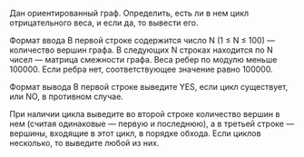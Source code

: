 Дан ориентированный граф. Определить, есть ли в нем цикл отрицательного веса, и если да, то вывести его.

Формат ввода
В первой строке содержится число N (1 ≤ N ≤ 100) — количество вершин графа. В следующих N строках находится по N чисел — матрица смежности графа. Веса ребер по модулю меньше 100000. Если ребра нет, соответствующее значение равно 100000.

Формат вывода
В первой строке выведите YES, если цикл существует, или NO, в противном случае.

При наличии цикла выведите во второй строке количество вершин в нем (считая одинаковые — первую и последнюю), а в третьей строке — вершины, входящие в этот цикл, в порядке обхода. Если циклов несколько, то выведите любой из них.
